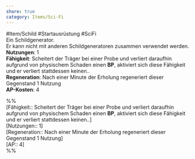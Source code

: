 ```yaml
---
share: true
category: Items/Sci-Fi
---
```

  
#Item/Schild #Startausrüstung #SciFi  
Ein Schildgenerator.  
Er kann nicht mit anderen Schildgeneratoren zusammen verwendet werden.  
**Nutzungen**:  1  
**Fähigkeit**: Scheitert der Träger bei einer Probe und verliert daraufhin aufgrund von physischem Schaden einen **BP**, aktiviert sich diese Fähigkeit und er verliert stattdessen keinen..  
**Regeneration**: Nach einer Minute der Erholung regeneriert dieser Gegenstand 1 Nutzung  
**AP-Kosten**: 4  
  
%%  
[Fähigkeit:: Scheitert der Träger bei einer Probe und verliert daraufhin aufgrund von physischem Schaden einen **BP**, aktiviert sich diese Fähigkeit und er verliert stattdessen keinen..]  
[Nutzungen:: 1]  
[Regeneration:: Nach einer Minute der Erholung regeneriert dieser Gegenstand 1 Nutzung]   
[AP:: 4]  
%%
